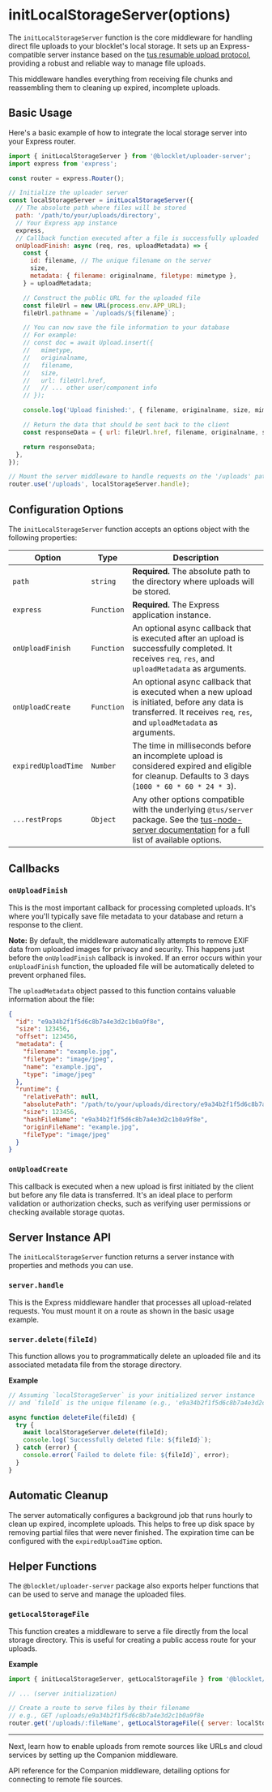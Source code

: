# initLocalStorageServer(options)

The `initLocalStorageServer` function is the core middleware for handling direct file uploads to your blocklet's local storage. It sets up an Express-compatible server instance based on the [tus resumable upload protocol](https://tus.io/), providing a robust and reliable way to manage file uploads.

This middleware handles everything from receiving file chunks and reassembling them to cleaning up expired, incomplete uploads.

## Basic Usage

Here's a basic example of how to integrate the local storage server into your Express router.

```javascript
import { initLocalStorageServer } from '@blocklet/uploader-server';
import express from 'express';

const router = express.Router();

// Initialize the uploader server
const localStorageServer = initLocalStorageServer({
  // The absolute path where files will be stored
  path: '/path/to/your/uploads/directory',
  // Your Express app instance
  express,
  // Callback function executed after a file is successfully uploaded
  onUploadFinish: async (req, res, uploadMetadata) => {
    const {
      id: filename, // The unique filename on the server
      size,
      metadata: { filename: originalname, filetype: mimetype },
    } = uploadMetadata;

    // Construct the public URL for the uploaded file
    const fileUrl = new URL(process.env.APP_URL);
    fileUrl.pathname = `/uploads/${filename}`;

    // You can now save the file information to your database
    // For example:
    // const doc = await Upload.insert({
    //   mimetype,
    //   originalname,
    //   filename,
    //   size,
    //   url: fileUrl.href,
    //   // ... other user/component info
    // });

    console.log('Upload finished:', { filename, originalname, size, mimetype });

    // Return the data that should be sent back to the client
    const responseData = { url: fileUrl.href, filename, originalname, size };

    return responseData;
  },
});

// Mount the server middleware to handle requests on the '/uploads' path
router.use('/uploads', localStorageServer.handle);
```

## Configuration Options

The `initLocalStorageServer` function accepts an options object with the following properties:

| Option              | Type       | Description                                                                                                                                                             |
| ------------------- | ---------- | ----------------------------------------------------------------------------------------------------------------------------------------------------------------------- |
| `path`              | `string`   | **Required.** The absolute path to the directory where uploads will be stored.                                                                                          |
| `express`           | `Function` | **Required.** The Express application instance.                                                                                                                         |
| `onUploadFinish`    | `Function` | An optional async callback that is executed after an upload is successfully completed. It receives `req`, `res`, and `uploadMetadata` as arguments.               |
| `onUploadCreate`    | `Function` | An optional async callback that is executed when a new upload is initiated, before any data is transferred. It receives `req`, `res`, and `uploadMetadata` as arguments.                        |
| `expiredUploadTime` | `Number`   | The time in milliseconds before an incomplete upload is considered expired and eligible for cleanup. Defaults to 3 days (`1000 * 60 * 60 * 24 * 3`).                     |
| `...restProps`      | `Object`   | Any other options compatible with the underlying `@tus/server` package. See the [tus-node-server documentation](https://github.com/tus/tus-node-server/blob/main/docs/ServerOptions.md) for a full list of available options. |

## Callbacks

### `onUploadFinish`

This is the most important callback for processing completed uploads. It's where you'll typically save file metadata to your database and return a response to the client.

**Note:** By default, the middleware automatically attempts to remove EXIF data from uploaded images for privacy and security. This happens just before the `onUploadFinish` callback is invoked. If an error occurs within your `onUploadFinish` function, the uploaded file will be automatically deleted to prevent orphaned files.

The `uploadMetadata` object passed to this function contains valuable information about the file:

```json
{
  "id": "e9a34b2f1f5d6c8b7a4e3d2c1b0a9f8e",
  "size": 123456,
  "offset": 123456,
  "metadata": {
    "filename": "example.jpg",
    "filetype": "image/jpeg",
    "name": "example.jpg",
    "type": "image/jpeg"
  },
  "runtime": {
    "relativePath": null,
    "absolutePath": "/path/to/your/uploads/directory/e9a34b2f1f5d6c8b7a4e3d2c1b0a9f8e",
    "size": 123456,
    "hashFileName": "e9a34b2f1f5d6c8b7a4e3d2c1b0a9f8e",
    "originFileName": "example.jpg",
    "fileType": "image/jpeg"
  }
}
```

### `onUploadCreate`

This callback is executed when a new upload is first initiated by the client but before any file data is transferred. It's an ideal place to perform validation or authorization checks, such as verifying user permissions or checking available storage quotas.

## Server Instance API

The `initLocalStorageServer` function returns a server instance with properties and methods you can use.

### `server.handle`

This is the Express middleware handler that processes all upload-related requests. You must mount it on a route as shown in the basic usage example.

### `server.delete(fileId)`

This function allows you to programmatically delete an uploaded file and its associated metadata file from the storage directory.

**Example**

```javascript
// Assuming `localStorageServer` is your initialized server instance
// and `fileId` is the unique filename (e.g., 'e9a34b2f1f5d6c8b7a4e3d2c1b0a9f8e')

async function deleteFile(fileId) {
  try {
    await localStorageServer.delete(fileId);
    console.log(`Successfully deleted file: ${fileId}`);
  } catch (error) {
    console.error(`Failed to delete file: ${fileId}`, error);
  }
}
```

## Automatic Cleanup

The server automatically configures a background job that runs hourly to clean up expired, incomplete uploads. This helps to free up disk space by removing partial files that were never finished. The expiration time can be configured with the `expiredUploadTime` option.

## Helper Functions

The `@blocklet/uploader-server` package also exports helper functions that can be used to serve and manage the uploaded files.

### `getLocalStorageFile`

This function creates a middleware to serve a file directly from the local storage directory. This is useful for creating a public access route for your uploads.

**Example**

```javascript
import { initLocalStorageServer, getLocalStorageFile } from '@blocklet/uploader-server';

// ... (server initialization)

// Create a route to serve files by their filename
// e.g., GET /uploads/e9a34b2f1f5d6c8b7a4e3d2c1b0a9f8e
router.get('/uploads/:fileName', getLocalStorageFile({ server: localStorageServer }));
```

---

Next, learn how to enable uploads from remote sources like URLs and cloud services by setting up the Companion middleware.

<x-card data-title="Next: initCompanion(options)" data-icon="lucide:link" data-href="/api-reference/uploader-server/companion" data-cta="Read More">
  API reference for the Companion middleware, detailing options for connecting to remote file sources.
</x-card>